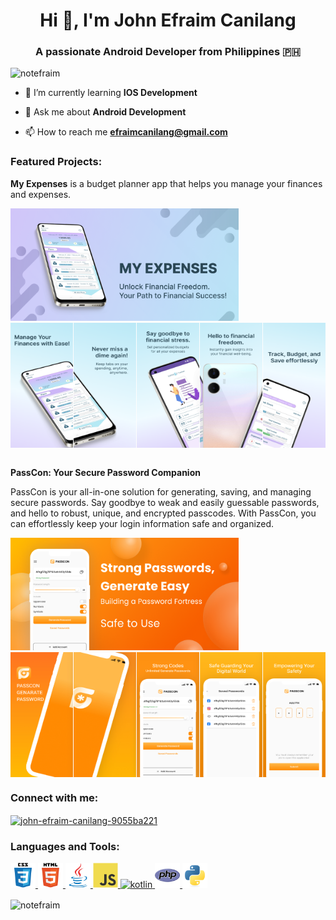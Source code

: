 <h1 align="center">Hi 👋, I'm John Efraim Canilang</h1>
<h3 align="center">A passionate Android Developer from Philippines 🇵🇭</h3>

<!-- <p align="center"> <img src="https://raw.githubusercontent.com/NotEfraim/Repository_Images/main/cover.jpg" width="600" height="370" /> </p> !-->

<p align="left"> <img src="https://komarev.com/ghpvc/?username=notefraim&label=Profile%20views&color=0e75b6&style=flat" alt="notefraim" /> </p>

- 🌱 I’m currently learning **IOS Development**

- 💬 Ask me about **Android Development**

- 📫 How to reach me **efraimcanilang@gmail.com**

<h3 align="left">Featured Projects:</h3>

<b>My Expenses</b> is a budget planner app that helps you manage your finances and expenses.

<img src="https://raw.githubusercontent.com/NotEfraim/Repository_Images/main/my_expenses_banner.png" width="365" height="180">
<div style="display: flex; justify-content: space-between; align-items: center;">
  <img src="https://raw.githubusercontent.com/NotEfraim/Repository_Images/main/my_expenses_1.png" width="100" height="200">
  <img src="https://raw.githubusercontent.com/NotEfraim/Repository_Images/main/my_expenses_2.png" width="100" height="200">
  <img src="https://raw.githubusercontent.com/NotEfraim/Repository_Images/main/my_expenses_3.png" width="100" height="200">
  <img src="https://raw.githubusercontent.com/NotEfraim/Repository_Images/main/my_expenses_4.png" width="100" height="200">
  <img src="https://raw.githubusercontent.com/NotEfraim/Repository_Images/main/my_expenses_5.png" width="100" height="200">
</div>

<br>

<b>PassCon: Your Secure Password Companion</b>

PassCon is your all-in-one solution for generating, saving, and managing secure passwords. Say goodbye to weak and easily guessable passwords, and hello to robust, unique, and encrypted passcodes. With PassCon, you can effortlessly keep your login information safe and organized.

<img src="https://raw.githubusercontent.com/NotEfraim/Repository_Images/main/passcon_banner.png" width="365" height="180">
<div style="display: flex; justify-content: space-between; align-items: center;">
  <img src="https://raw.githubusercontent.com/NotEfraim/Repository_Images/main/passcon_1.jpg" width="100" height="200">
  <img src="https://raw.githubusercontent.com/NotEfraim/Repository_Images/main/passcon_2.jpg" width="100" height="200">
  <img src="https://raw.githubusercontent.com/NotEfraim/Repository_Images/main/passcon_3.jpg" width="100" height="200">
  <img src="https://raw.githubusercontent.com/NotEfraim/Repository_Images/main/passcon_4.jpg" width="100" height="200">
  <img src="https://raw.githubusercontent.com/NotEfraim/Repository_Images/main/passcon_5.jpg" width="100" height="200">
</div>



<h3 align="left">Connect with me:</h3>
<p align="left">
<a href="https://linkedin.com/in/john-efraim-canilang-9055ba221" target="blank"><img align="center" src="https://raw.githubusercontent.com/rahuldkjain/github-profile-readme-generator/master/src/images/icons/Social/linked-in-alt.svg" alt="john-efraim-canilang-9055ba221" height="30" width="40" /></a>
</p>

<h3 align="left">Languages and Tools:</h3>
<p align="left"> <a href="https://www.w3schools.com/css/" target="_blank" rel="noreferrer"> <img src="https://raw.githubusercontent.com/devicons/devicon/master/icons/css3/css3-original-wordmark.svg" alt="css3" width="40" height="40"/> </a> <a href="https://www.w3.org/html/" target="_blank" rel="noreferrer"> <img src="https://raw.githubusercontent.com/devicons/devicon/master/icons/html5/html5-original-wordmark.svg" alt="html5" width="40" height="40"/> </a> <a href="https://www.java.com" target="_blank" rel="noreferrer"> <img src="https://raw.githubusercontent.com/devicons/devicon/master/icons/java/java-original.svg" alt="java" width="40" height="40"/> </a> <a href="https://developer.mozilla.org/en-US/docs/Web/JavaScript" target="_blank" rel="noreferrer"> <img src="https://raw.githubusercontent.com/devicons/devicon/master/icons/javascript/javascript-original.svg" alt="javascript" width="40" height="40"/> </a> <a href="https://kotlinlang.org" target="_blank" rel="noreferrer"> <img src="https://www.vectorlogo.zone/logos/kotlinlang/kotlinlang-icon.svg" alt="kotlin" width="40" height="40"/> </a> <a href="https://www.php.net" target="_blank" rel="noreferrer"> <img src="https://raw.githubusercontent.com/devicons/devicon/master/icons/php/php-original.svg" alt="php" width="40" height="40"/> </a> <a href="https://www.python.org" target="_blank" rel="noreferrer"> <img src="https://raw.githubusercontent.com/devicons/devicon/master/icons/python/python-original.svg" alt="python" width="40" height="40"/> </a> </p>

<p><img align="center" src="https://github-readme-stats.vercel.app/api/top-langs?username=notefraim&show_icons=true&locale=en&layout=compact" alt="notefraim" /></p>
